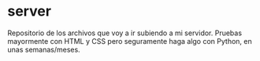 # server
Repositorio de los archivos que voy a ir subiendo a mi servidor. Pruebas mayormente con HTML y CSS pero seguramente haga algo con Python, en unas semanas/meses.
